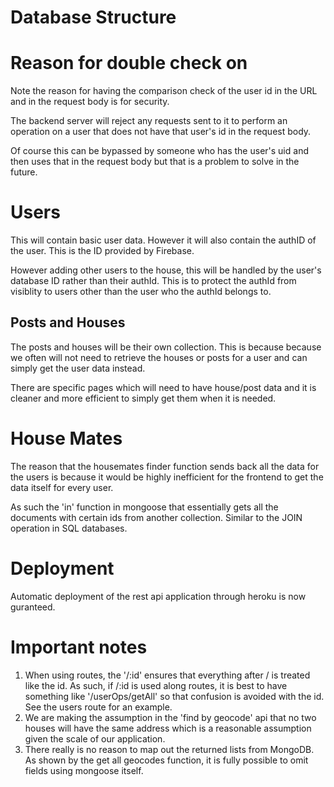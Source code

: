 # Database Structure

# Reason for double check on 

Note the reason for having the comparison check of the user id in the URL and in the request body is for security.

The backend server will reject any requests sent to it to perform an operation on a user that does not have that user's id in the request body. 

Of course this can be bypassed by someone who has the user's uid and then uses that in the request body but that is a problem to solve in the future. 

# Users

This will contain basic user data. However it will also contain the authID of the user. This is the ID provided by Firebase. 

However adding other users to the house, this will be handled by the user's database ID rather than their authId. This is to protect the authId from visiblity to users other than the user who the authId belongs to. 

## Posts and Houses

The posts and houses will be their own collection. This is because because we often will not need to retrieve the houses or posts for a user and can simply get the user data instead.

There are specific pages which will need to have house/post data and it is cleaner and more efficient to simply get them when it is needed. 

# House Mates

The reason that the housemates finder function sends back all the data for the users is because it would be highly inefficient for the frontend to get the data itself for every user.

As such the 'in' function in mongoose that essentially gets all the documents with certain ids from another collection. Similar to the JOIN operation in SQL databases.

# Deployment

Automatic deployment of the rest api application through heroku is now guranteed.

# Important notes

1. When using routes, the '/:id' ensures that everything after / is treated like the id. As such, if /:id is used along routes, it is best to have something like '/userOps/getAll' so that confusion is avoided with the id. See the users route for an example.
2. We are making the assumption in the 'find by geocode' api that no two houses will have the same address which is a reasonable assumption given the scale of our application. 
3. There really is no reason to map out the returned lists from MongoDB. As shown by the get all geocodes function, it is fully possible to omit fields using mongoose itself. 